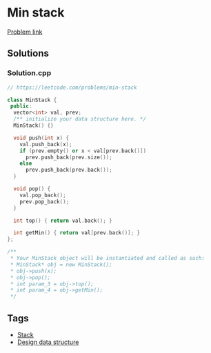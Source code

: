 # Min stack

[Problem link](https://leetcode.com/problems/min-stack)

## Solutions


### Solution.cpp
```cpp
// https://leetcode.com/problems/min-stack

class MinStack {
 public:
  vector<int> val, prev;
  /** initialize your data structure here. */
  MinStack() {}

  void push(int x) {
    val.push_back(x);
    if (prev.empty() or x < val[prev.back()])
      prev.push_back(prev.size());
    else
      prev.push_back(prev.back());
  }

  void pop() {
    val.pop_back();
    prev.pop_back();
  }

  int top() { return val.back(); }

  int getMin() { return val[prev.back()]; }
};

/**
 * Your MinStack object will be instantiated and called as such:
 * MinStack* obj = new MinStack();
 * obj->push(x);
 * obj->pop();
 * int param_3 = obj->top();
 * int param_4 = obj->getMin();
 */
```
## Tags

* [Stack](/README.md#Stack)
* [Design data structure](/README.md#Design_data_structure)
